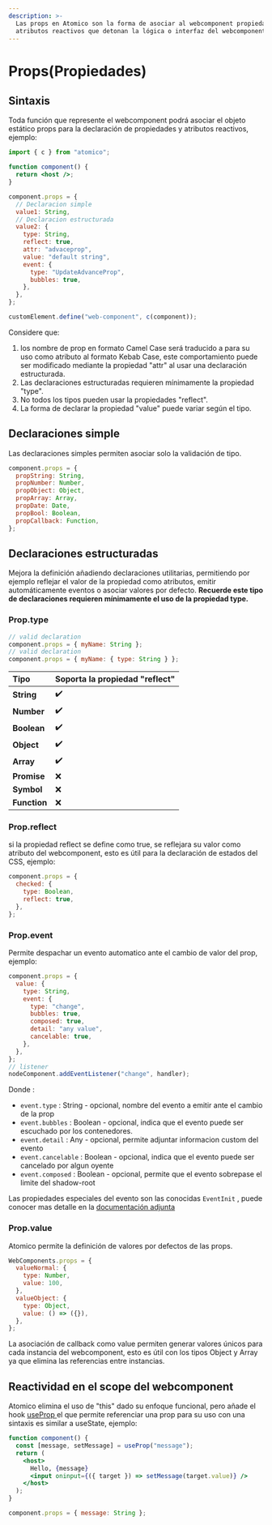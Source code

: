 ```yaml
---
description: >-
  Las props en Atomico son la forma de asociar al webcomponent propiedades y
  atributos reactivos que detonan la lógica o interfaz del webcomponent.
---
```


# Props\(Propiedades\)

## Sintaxis

Toda función que represente el webcomponent podrá asociar el objeto estático props para la declaración de propiedades y atributos reactivos, ejemplo:

```jsx
import { c } from "atomico";

function component() {
  return <host />;
}

component.props = {
  // Declaracion simple
  value1: String,
  // Declaracion estructurada
  value2: {
    type: String,
    reflect: true,
    attr: "advaceprop",
    value: "default string",
    event: {
      type: "UpdateAdvanceProp",
      bubbles: true,
    },
  },
};

customElement.define("web-component", c(component));
```

Considere que:

1. los nombre de prop en formato Camel Case será traducido a para su uso como atributo al formato Kebab Case, este comportamiento puede ser modificado mediante la propiedad "attr" al usar una declaración estructurada.
2. Las declaraciones estructuradas requieren mínimamente la propiedad "type".
3. No todos los tipos pueden usar la propiedades "reflect".
4. La forma de declarar la propiedad "value" puede variar según el tipo.

## Declaraciones simple

Las declaraciones simples permiten asociar solo la validación de tipo.

```javascript
component.props = {
  propString: String,
  propNumber: Number,
  propObject: Object,
  propArray: Array,
  propDate: Date,
  propBool: Boolean,
  propCallback: Function,
};
```

## Declaraciones estructuradas

Mejora la definición añadiendo declaraciones utilitarias, permitiendo por ejemplo reflejar el valor de la propiedad como atributos, emitir automáticamente eventos o asociar valores por defecto. **Recuerde este tipo de declaraciones requieren mínimamente el uso de la propiedad type.**

### Prop.type

```javascript
// valid declaration
component.props = { myName: String };
// valid declaration
component.props = { myName: { type: String } };
```

| Tipo | Soporta la propiedad "reflect" |
| :--- | :--- |
| **String** | ✔️ |
| **Number** | ✔️ |
| **Boolean** | ✔️ |
| **Object** | ✔️ |
| **Array** | ✔️ |
| **Promise** | ❌ |
| **Symbol** | ❌ |
| **Function** | ❌ |

### Prop.reflect

si la propiedad reflect se define como true, se reflejara su valor como atributo del webcomponent, esto es útil para la declaración de estados del CSS, ejemplo:

```jsx
component.props = {
  checked: {
    type: Boolean,
    reflect: true,
  },
};
```

### Prop.event

Permite despachar un evento automatico ante el cambio de valor del prop, ejemplo:

```javascript
component.props = {
  value: {
    type: String,
    event: {
      type: "change",
      bubbles: true,
      composed: true,
      detail: "any value",
      cancelable: true,
    },
  },
};
// listener
nodeComponent.addEventListener("change", handler);
```

Donde :

* `event.type` : String - opcional, nombre del evento a emitir ante el cambio de la prop
* `event.bubbles` : Boolean - opcional, indica que el evento puede ser escuchado por los contenedores.
* `event.detail` : Any - opcional, permite adjuntar informacion custom del evento
* `event.cancelable` : Boolean - opcional, indica que el evento puede ser cancelado por algun oyente
* `event.composed` : Boolean - opcional, permite que el evento sobrepase el limite del shadow-root

Las propiedades especiales del evento son las conocidas `EventInit` , puede conocer mas detalle en la [documentación adjunta](https://developer.mozilla.org/en-US/docs/Web/API/Event/Event)

### Prop.value

Atomico permite la definición de valores por defectos de las props.

```javascript
WebComponents.props = {
  valueNormal: {
    type: Number,
    value: 100,
  },
  valueObject: {
    type: Object,
    value: () => ({}),
  },
};
```

La asociación de callback como value permiten generar valores únicos para cada instancia del webcomponent, esto es útil con los tipos Object y Array ya que elimina las referencias entre instancias.

## Reactividad en el scope del webcomponent

Atomico elimina el uso de "this" dado su enfoque funcional, pero añade el hook [useProp ](hooks/useprop.md)el que permite referenciar una prop para su uso con una sintaxis es similar a useState, ejemplo:

```jsx
function component() {
  const [message, setMessage] = useProp("message");
  return (
    <host>
      Hello, {message}
      <input oninput={({ target }) => setMessage(target.value)} />
    </host>
  );
}

component.props = { message: String };
```

